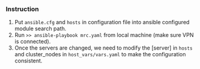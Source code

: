 ### Instruction

1. Put `ansible.cfg` and `hosts` in configuration file into ansible configured module search path.
2. Run `>> ansible-playbook mrc.yaml` from local machine (make sure VPN is connected).
3. Once the servers are changed, we need to modify the [server] in `hosts` and cluster_nodes in `host_vars/vars.yaml` to make the configuration consistent.

